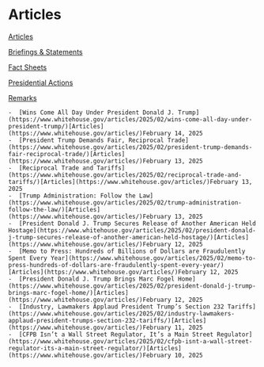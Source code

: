 # 					Articles				

[Articles](/articles/)

[Briefings &amp; Statements](/briefings-statements/)

[Fact Sheets](/fact-sheets/)

[Presidential Actions](/presidential-actions/)

[Remarks](/remarks/)

    -  [Wins Come All Day Under President Donald J. Trump](https://www.whitehouse.gov/articles/2025/02/wins-come-all-day-under-president-trump/)[Articles](https://www.whitehouse.gov/articles/)February 14, 2025 
    -  [President Trump Demands Fair, Reciprocal Trade](https://www.whitehouse.gov/articles/2025/02/president-trump-demands-fair-reciprocal-trade/)[Articles](https://www.whitehouse.gov/articles/)February 13, 2025 
    -  [Reciprocal Trade and Tariffs](https://www.whitehouse.gov/articles/2025/02/reciprocal-trade-and-tariffs/)[Articles](https://www.whitehouse.gov/articles/)February 13, 2025 
    -  [Trump Administration: Follow the Law](https://www.whitehouse.gov/articles/2025/02/trump-administration-follow-the-law/)[Articles](https://www.whitehouse.gov/articles/)February 13, 2025 
    -  [President Donald J. Trump Secures Release of Another American Held Hostage](https://www.whitehouse.gov/articles/2025/02/president-donald-j-trump-secures-release-of-another-american-held-hostage/)[Articles](https://www.whitehouse.gov/articles/)February 12, 2025 
    -  [Memo to Press: Hundreds of Billions of Dollars are Fraudulently Spent Every Year](https://www.whitehouse.gov/articles/2025/02/memo-to-press-hundreds-of-dollars-are-fraudulently-spent-every-year/)[Articles](https://www.whitehouse.gov/articles/)February 12, 2025 
    -  [President Donald J. Trump Brings Marc Fogel Home](https://www.whitehouse.gov/articles/2025/02/president-donald-j-trump-brings-marc-fogel-home/)[Articles](https://www.whitehouse.gov/articles/)February 12, 2025 
    -  [Industry, Lawmakers Applaud President Trump’s Section 232 Tariffs](https://www.whitehouse.gov/articles/2025/02/industry-lawmakers-applaud-president-trumps-section-232-tariffs/)[Articles](https://www.whitehouse.gov/articles/)February 11, 2025 
    -  [CFPB Isn’t a Wall Street Regulator, It’s a Main Street Regulator](https://www.whitehouse.gov/articles/2025/02/cfpb-isnt-a-wall-street-regulator-its-a-main-street-regulator/)[Articles](https://www.whitehouse.gov/articles/)February 10, 2025
